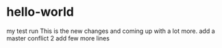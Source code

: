 # hello-world
my test run
This is the new changes and coming up with a lot more.
add a master conflict 2
add few more lines
